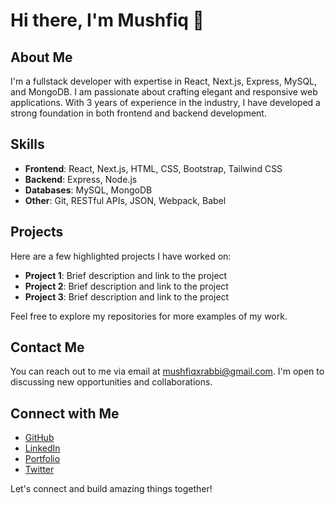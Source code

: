 # Hi there, I'm Mushfiq 👋

## About Me
I'm a fullstack developer with expertise in React, Next.js, Express, MySQL, and MongoDB. I am passionate about crafting elegant and responsive web applications. With 3 years of experience in the industry, I have developed a strong foundation in both frontend and backend development.

## Skills
- **Frontend**: React, Next.js, HTML, CSS, Bootstrap, Tailwind CSS
- **Backend**: Express, Node.js
- **Databases**: MySQL, MongoDB
- **Other**: Git, RESTful APIs, JSON, Webpack, Babel

## Projects
Here are a few highlighted projects I have worked on:

- **Project 1**: Brief description and link to the project
- **Project 2**: Brief description and link to the project
- **Project 3**: Brief description and link to the project

Feel free to explore my repositories for more examples of my work.

## Contact Me
You can reach out to me via email at mushfiqxrabbi@gmail.com. I'm open to discussing new opportunities and collaborations.

## Connect with Me
- [GitHub](https://github.com/mushfiqRabbi)
- [LinkedIn](https://www.linkedin.com/in/mushfiqur-rahman-002350252/)
- [Portfolio](https://portfolio-mushfiq.vercel.app/) 
- [Twitter](https://twitter.com/yourusername) 

Let's connect and build amazing things together!
